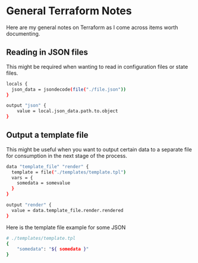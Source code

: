 # General Terraform Notes

Here are my general notes on Terraform as I come across items worth documenting.

## Reading in JSON files

This might be required when wanting to read in configuration files or state files.

```bash
locals {
  json_data = jsondecode(file("./file.json"))
}

output "json" {
    value = local.json_data.path.to.object
}
```

## Output a template file

This might be useful when you want to output certain data to a separate file for consumption in the next stage of the process.

```bash
data "template_file" "render" {
  template = file("./templates/template.tpl")
  vars = {
    somedata = somevalue
  }
}

output "render" {
  value = data.template_file.render.rendered
}
```

Here is the template file example for some JSON

```bash
# ./templates/template.tpl
{
    "somedata": "${ somedata }"
}
```
